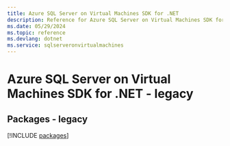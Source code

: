 ```yaml
---
title: Azure SQL Server on Virtual Machines SDK for .NET
description: Reference for Azure SQL Server on Virtual Machines SDK for .NET
ms.date: 05/29/2024
ms.topic: reference
ms.devlang: dotnet
ms.service: sqlserveronvirtualmachines
---
```

# Azure SQL Server on Virtual Machines SDK for .NET - legacy
## Packages - legacy
[!INCLUDE [packages](sql-server-on-virtual-machines-index.md)]